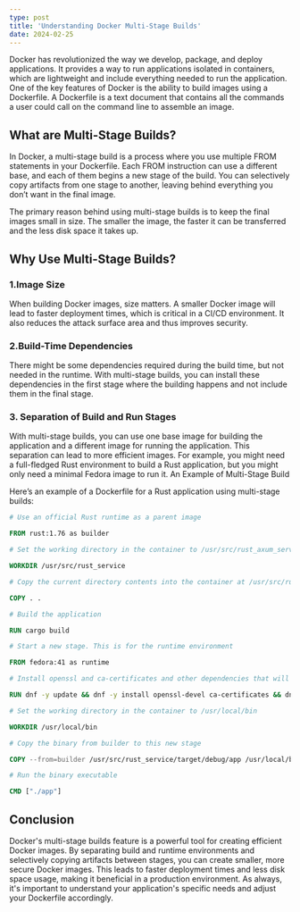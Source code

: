 ```yaml
---
type: post
title: 'Understanding Docker Multi-Stage Builds'
date: 2024-02-25
---
```


Docker has revolutionized the way we develop, package, and deploy applications. It provides a way to run applications isolated in containers, which are lightweight and include everything needed to run the application. One of the key features of Docker is the ability to build images using a Dockerfile. A Dockerfile is a text document that contains all the commands a user could call on the command line to assemble an image.

## What are Multi-Stage Builds?

In Docker, a multi-stage build is a process where you use multiple FROM statements in your Dockerfile. Each FROM instruction can use a different base, and each of them begins a new stage of the build. You can selectively copy artifacts from one stage to another, leaving behind everything you don’t want in the final image.

The primary reason behind using multi-stage builds is to keep the final images small in size. The smaller the image, the faster it can be transferred and the less disk space it takes up.

## Why Use Multi-Stage Builds?

### 1.Image Size

When building Docker images, size matters. A smaller Docker image will lead to faster deployment times, which is critical in a CI/CD environment. It also reduces the attack surface area and thus improves security.

### 2.Build-Time Dependencies

There might be some dependencies required during the build time, but not needed in the runtime. With multi-stage builds, you can install these dependencies in the first stage where the building happens and not include them in the final stage.

### 3. Separation of Build and Run Stages

With multi-stage builds, you can use one base image for building the application and a different image for running the application. This separation can lead to more efficient images. For example, you might need a full-fledged Rust environment to build a Rust application, but you might only need a minimal Fedora image to run it.
An Example of Multi-Stage Build

Here’s an example of a Dockerfile for a Rust application using multi-stage builds:

```dockerfile
# Use an official Rust runtime as a parent image

FROM rust:1.76 as builder

# Set the working directory in the container to /usr/src/rust_axum_service

WORKDIR /usr/src/rust_service

# Copy the current directory contents into the container at /usr/src/rust_axum_service

COPY . .

# Build the application

RUN cargo build

# Start a new stage. This is for the runtime environment

FROM fedora:41 as runtime

# Install openssl and ca-certificates and other dependencies that will be needed

RUN dnf -y update && dnf -y install openssl-devel ca-certificates && dnf clean all

# Set the working directory in the container to /usr/local/bin

WORKDIR /usr/local/bin

# Copy the binary from builder to this new stage

COPY --from=builder /usr/src/rust_service/target/debug/app /usr/local/bin

# Run the binary executable

CMD ["./app"]
```

## Conclusion

Docker's multi-stage builds feature is a powerful tool for creating efficient Docker images. By separating build and runtime environments and selectively copying artifacts between stages, you can create smaller, more secure Docker images. This leads to faster deployment times and less disk space usage, making it beneficial in a production environment. As always, it's important to understand your application's specific needs and adjust your Dockerfile accordingly.
